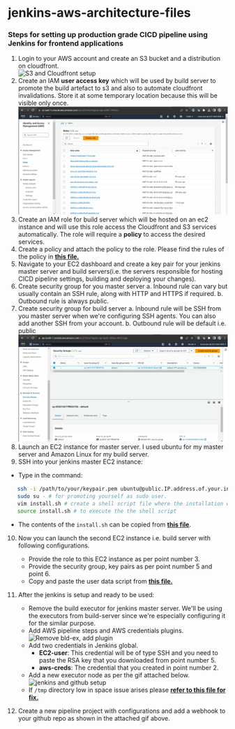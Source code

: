 # jenkins-aws-architecture-files

### Steps for setting up production grade CICD pipeline using Jenkins for frontend applications

1. Login to your AWS account and create an S3 bucket and a distribution on cloudfront.<br/>![S3 and Cloudfront setup](assets/setup_cloudfront_s3.gif)
2. Create an IAM **user access key** which will be used by build server to promote the build artefact to s3 and also to automate cloudfront invalidations. Store it at some temporary location because this will be visible only once.<br />![IAM Role and Access key](assets/role_and_key.gif)
3. Create an IAM role for build server which will be hosted on an ec2 instance and will use this role access the Cloudfront and S3 services automatically. The role will require a **policy** to access the desired services.
4. Create a policy and attach the policy to the role. Please find the rules of the policy in [**this file.**](docs/build-server-policy.txt)
5. Navigate to your EC2 dashboard and create a key pair for your jenkins master server and build servers(i.e. the servers responsible for hosting CICD pipeline settings, building and deploying your changes).
6. Create security group for you master server
   a. Inbound rule can vary but usually contain an SSH rule, along with HTTP and HTTPS if required.
   b. Outbound rule is always public.
7. Create security group for build server
   a. Inbound rule will be SSH from you master server when we're configuring SSH agents. You can also add another SSH from your account.
   b. Outbound rule will be default i.e. public<br />![S3 and Cloudfront setup](assets/security_groups.gif)
8. Launch an EC2 instance for master server. I used ubuntu for my master server and Amazon Linux for my build server.
9. SSH into your jenkins master EC2 instance:

- Type in the command:</br>

```bash
   ssh -i /path/to/your/keypair.pem ubuntu@public.IP.address.of.your.instance # Here ubuntu is the default username of the instance
   sudo su - # for promoting yourself as sudo user.
   vim install.sh # create a shell script file where the installation will be placed.
   source install.sh # to execute the the shell script
```

- The contents of the `install.sh` can be copied from [**this file**](docs/install.sh).

10. Now you can launch the second EC2 instance i.e. build server with following configurations.

    - Provide the role to this EC2 instance as per point number 3.
    - Provide the security group, key pairs as per point number 5 and point 6.
    - Copy and paste the user data script from [**this file.**](docs/build-server-script.sh)

11. After the jenkins is setup and ready to be used:

    - Remove the build executor for jenkins master server. We'll be using the executors from build-server since we're especially configuring it for the similar purpose.
    - Add AWS pipeline steps and AWS credentials plugins.<br />![Remove bld-ex, add plugin](assets/jenkins_1.gif)
    - Add two credentials in Jenkins global.
      - **EC2-user**: This credential will be of type SSH and you need to paste the RSA key that you downloaded from point number 5.
      - **aws-creds**: The credential that you created in point number 2.
    - Add a new executor node as per the gif attached below.<br/>![jenkins and github setup](assets/jenkins_2.gif)
    - If `/tmp` directory low in space issue arises please [**refer to this file for fix.**](docs/tmp-low-space-fix.md)

12. Create a new pipeline project with configurations and add a webhook to your github repo as shown in the attached gif above.
